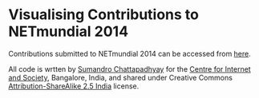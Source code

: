 Visualising Contributions to NETmundial 2014
=============================================

Contributions submitted to NETmundial 2014 can be accessed from [here](http://content.netmundial.br/docs/contribs).

All code is wrtten by [Sumandro Chattapadhyay](https://sumandro.github.io/) for the [Centre for Internet and Society](http://cis-india.org/), Bangalore, India, and shared under Creative Commons [Attribution-ShareAlike 2.5 India](http://creativecommons.org/licenses/by-sa/2.5/in/) license.
